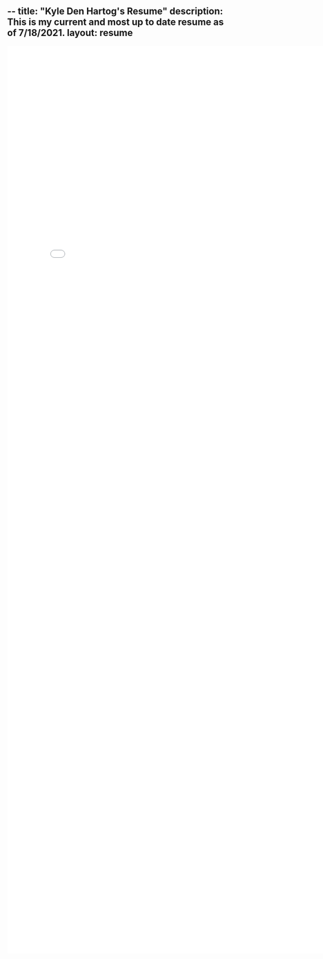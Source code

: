 --
title: "Kyle Den Hartog's Resume"
description: This is my current and most up to date resume as of 7/18/2021.
layout: resume
---

<embed src="/assets/Resume-KDH-Software-2021.pdf" width="800px" height="2100px" />
